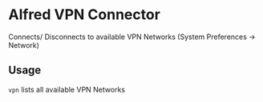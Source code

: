 # Alfred VPN Connector

Connects/ Disconnects to available VPN Networks (System Preferences → Network)

## Usage

`vpn` lists all available VPN Networks

